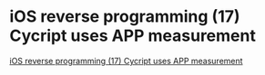 # iOS reverse programming (17) Cycript uses APP measurement
[iOS reverse programming (17) Cycript uses APP measurement](https://aiwithcloud.com/2022/09/15/ios_reverse_programming_17_cycript_uses_app_measurement/)